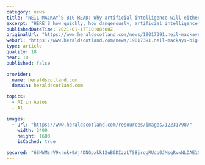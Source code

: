 ```yaml
---
category: news
title: "NEIL MACKAY’S BIG READ: Why artificial intelligence will either be the saviour or exterminator of the human race"
excerpt: "HERE’S how quickly, how dangerously, artificial intelligence is moving: one day after Brian Christian sat in his office, near Berkeley"
publishedDateTime: 2021-01-17T10:08:00Z
originalUrl: "https://www.heraldscotland.com/news/19017391.neil-mackays-big-read-artificial-intelligence-will-either-saviour-exterminator-human-race/?ref=rss"
webUrl: "https://www.heraldscotland.com/news/19017391.neil-mackays-big-read-artificial-intelligence-will-either-saviour-exterminator-human-race/?ref=rss"
type: article
quality: 18
heat: 18
published: false

provider:
  name: heraldscotland.com
  domain: heraldscotland.com

topics:
  - AI in Autos
  - AI

images:
  - url: "https://www.heraldscotland.com/resources/images/12231798/"
    width: 2400
    height: 1600
    isCached: true

secured: "6SHWMsrV9xrnk+9Aj4DNGpxkk12uB6DIzzLTS8jrogRUdp0JMsgRvwNLDAE1C3tuz8ih+JDEVDFpeyMIajtJddtwm9w/js2dXYuUAB9K4VzIWA6DpSCq6U+ODzzDZ6P4ryzKD4n1538tJxssY2dfvwvjUyeXbNqkVA32qXv/YXdfmgPJH55djJSCfBrJNixagpkHQNvTro2VYpkfDFbpoQPMJOF6+rpIYE2EzfxvcnrAaj71mYaQ1BXPCGEB4s6WBz1rJAINt7OENLEMhoesVGFDmwcliorNW27qgIZrZzAX0MGJu5hm50EzlQpQm6iuwB4Be9S49oWWN867pgFHv6KSavxd2sPAHZSRmIIJXt4=;CRpF4T98om6712GJVBZ+sA=="
---
```



